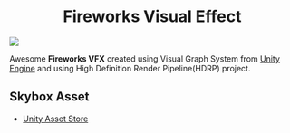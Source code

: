 <h1 align="center">Fireworks Visual Effect</h1>

![](https://github.com/BillyFrcs/FireworksVFX/blob/master/Assets/Gif/Fireworks.gif)

Awesome **Fireworks VFX** created using Visual Graph System from [Unity Engine](https://unity.com/srp/High-Definition-Render-Pipeline) and using High Definition Render Pipeline(HDRP) project.

<h2>Skybox Asset</h2>

* [Unity Asset Store](https://assetstore.unity.com/)

